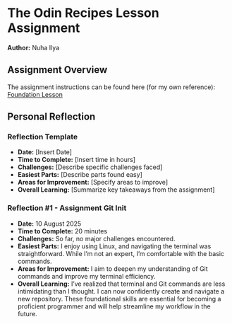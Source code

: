 # The Odin Recipes Lesson Assignment  
**Author:** Nuha Ilya  

## Assignment Overview  
The assignment instructions can be found here (for my own reference):  
[Foundation Lesson](https://www.theodinproject.com/lessons/foundations-recipes#assignment)  

## Personal Reflection  

### Reflection Template  
- **Date:** [Insert Date]  
- **Time to Complete:** [Insert time in hours]  
- **Challenges:** [Describe specific challenges faced]  
- **Easiest Parts:** [Describe parts found easy]  
- **Areas for Improvement:** [Specify areas to improve]  
- **Overall Learning:** [Summarize key takeaways from the assignment]

### Reflection #1 - Assignment Git Init
- **Date:** 10 August 2025  
- **Time to Complete:** 20 minutes  
- **Challenges:** So far, no major challenges encountered.
- **Easiest Parts:** I enjoy using Linux, and navigating the terminal was straightforward. While I’m not an expert, I’m comfortable with the basic commands.
- **Areas for Improvement:** I aim to deepen my understanding of Git commands and improve my terminal efficiency.
- **Overall Learning:** I’ve realized that terminal and Git commands are less intimidating than I thought. I can now confidently create and navigate a new repository. These foundational skills are essential for becoming a proficient programmer and will help streamline my workflow in the future.